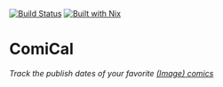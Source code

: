 [![Build Status][Travis badge]][Travis link]
[![Built with Nix][Built with Nix badge]][Built with Nix]

# ComiCal

*Track the publish dates of your favorite [(Image) comics][Image comics]*




<!-- Named Links -->

[Travis badge]: https://img.shields.io/travis/yurrriq/ComiCal/master?style=for-the-badge
[Travis link]: https://travis-ci.org/yurrriq/ComiCal
[Built with Nix]: https://builtwithnix.org
[Built with Nix badge]: https://builtwithnix.org/badge.svg
[Image comics]: https://imagecomics.com/comics/series
